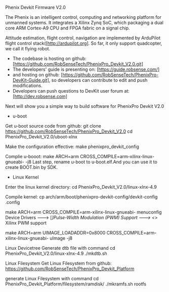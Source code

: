 Phenix Devkit Firmware V2.0

The Phenix is an intelligent control, computing and networking platform for unmanned systems. It integrates a Xilinx Zynq SoC, which packaging a dual core ARM Cortex-A9 CPU and FPGA fabric on a signal chip.

Attitude estimation, flight control, navigation are implemented by ArduPilot flight control stack([http://ardupilot.org]. So far, it only support quadcopter, we call it flying robot.

* The codebase is hosting on github: [https://github.com/RobSenseTech/PhenixPro_Devkit_V2.0.git]
* The developers' guide is presenting on: [https://guide.robsense.com/]
* and hosting on github: [https://github.com/RobSenseTech/PhenixPro-DevKit-Guide.git], so developers can contribute to edit and push modifications.
* Developers can push questions to DevKit user forum at: [http://dev.robsense.com]

Next will show you a simple way to build software for PhenixPro Devkit V2.0

* u-boot

Get u-boot source code from github:
git clone https://github.com/RobSenseTech/PhenixPro_Devkit_V2.0
cd PhenixPro_Devkit_V2.0/uboot-xlnx

Make the configuration effective:
make phenixpro_devkit_config

Complie u-booot:
make ARCH=arm CROSS_COMPILE=arm-xilinx-linux-gnueabi- -j8
Last step, rename u-boot to u-boot.elf.And you can use it to create BOOT.bin by SDK.

* Linux Kernel

Enter the linux kernel directory:
cd PhenixPro_Devkit_V2.0/linux-xlnx-4.9

Compile kernel:
cp arch/arm/boot/phenixpro-devkit-config/devkit-config .config

make ARCH=arm CROSS_COMPILE=arm-xilinx-linux-gnueabi- menuconfig
  Device Drivers  --->
    [*]Pulse-Width Modulation (PWM) Support  --->
    <*>   Xilinx PWM support

make ARCH=arm UIMAGE_LOADADDR=0x8000 CROSS_COMPILE=arm-xilinx-linux-gnueabi- uImage -j8

Linux Devicetree
Generate dtb file with command
cd PhenixPro_Devkit_V2.0/linux-xlnx-4.9
./mkdtb.sh

Linux Filesystem
Get Linux Filesystem from github:
https://github.com/RobSenseTech/PhenixPro_Devkit_Platform

generate Linux Filesystem with command
cd PhenixPro_Devkit_Platform/filesystem/ramdisk/
./mkramfs.sh rootfs
